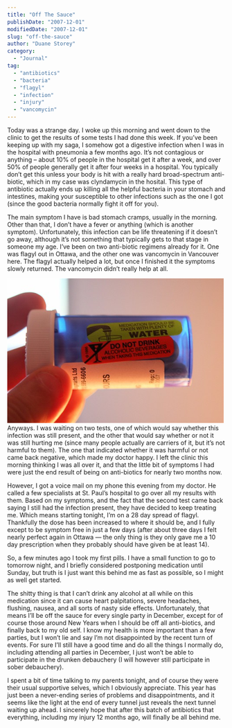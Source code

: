 ```yaml
---
title: "Off The Sauce"
publishDate: "2007-12-01"
modifiedDate: "2007-12-01"
slug: "off-the-sauce"
author: "Duane Storey"
category:
  - "Journal"
tag:
  - "antibiotics"
  - "bacteria"
  - "flagyl"
  - "infection"
  - "injury"
  - "vancomycin"
---
```


Today was a strange day. I woke up this morning and went down to the clinic to get the results of some tests I had done this week. If you’ve been keeping up with my saga, I somehow got a digestive infection when I was in the hospital with pneumonia a few months ago. It’s not contagious or anything – about 10% of people in the hospital get it after a week, and over 50% of people generally get it after four weeks in a hospital. You typically don’t get this unless your body is hit with a really hard broad-spectrum anti-biotic, which in my case was clyndamycin in the hosital. This type of antibiotic actually ends up killing all the helpful bacteria in your stomach and intestines, making your susceptible to other infections such as the one I got (since the good bacteria normally fight it off for you).

The main symptom I have is bad stomach cramps, usually in the morning. Other than that, I don’t have a fever or anything (which is another symptom). Unfortunately, this infection can be life threatening if it doesn’t go away, although it’s not something that typically gets to that stage in someone my age. I’ve been on two anti-biotic regimens already for it. One was flagyl out in Ottawa, and the other one was vancomycin in Vancouver here. The flagyl actually helped a lot, but once I finished it the symptoms slowly returned. The vancomycin didn’t really help at all.

  
![](_images/off-the-sauce-1.jpg)  
Anyways. I was waiting on two tests, one of which would say whether this infection was still present, and the other that would say whether or not it was still hurting me (since many people actually are carriers of it, but it’s not harmful to them). The one that indicated whether it was harmful or not came back negative, which made my doctor happy. I left the clinic this morning thinking I was all over it, and that the little bit of symptoms I had were just the end result of being on anti-biotics for nearly two months now.

However, I got a voice mail on my phone this evening from my doctor. He called a few specialists at St. Paul’s hospital to go over all my results with them. Based on my symptoms, and the fact that the second test came back saying I still had the infection present, they have decided to keep treating me. Which means starting tonight, I’m on a 28 day spread of flagyl. Thankfully the dose has been increased to where it should be, and I fully except to be symptom free in just a few days (after about three days I felt nearly perfect again in Ottawa — the only thing is they only gave me a 10 day prescription when they probably should have given be at least 14).

So, a few minutes ago I took my first pills. I have a small function to go to tomorrow night, and I briefly considered postponing medication until Sunday, but truth is I just want this behind me as fast as possible, so I might as well get started.

The shitty thing is that I can’t drink any alcohol at all while on this medication since it can cause heart palpitations, severe headaches, flushing, nausea, and all sorts of nasty side effects. Unfortunately, that means I’ll be off the sauce for every single party in December, except for of course those around New Years when I should be off all anti-biotics, and finally back to my old self. I know my health is more important than a few parties, but I won’t lie and say I’m not disappointed by the recent turn of events. For sure I’ll still have a good time and do all the things I normally do, including attending all parties in December, I just won’t be able to participate in the drunken debauchery (I will however still participate in sober debauchery).

I spent a bit of time talking to my parents tonight, and of course they were their usual supportive selves, which I obviously appreciate. This year has just been a never-ending series of problems and disappointments, and it seems like the light at the end of every tunnel just reveals the next tunnel waiting up ahead. I sincerely hope that after this batch of antibiotics that everything, including my injury 12 months ago, will finally be all behind me.